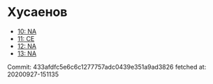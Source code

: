 # Хусаенов
- [10: NA](10.md)
- [11: CE](11.md)
- [12: NA](12.md)
- [13: NA](13.md)

Commit: 433afdfc5e6c6c1277757adc0439e351a9ad3826
 fetched at: 20200927-151135
